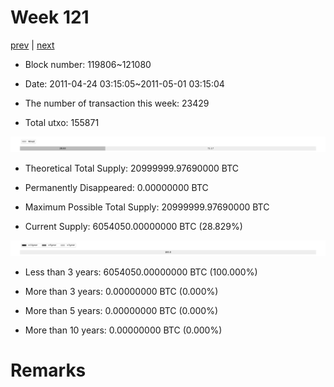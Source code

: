 # Week 121

[prev](week0120.md) | [next](week0122.md)

- Block number: 119806~121080

- Date: 2011-04-24 03:15:05~2011-05-01 03:15:04

- The number of transaction this week: 23429

- Total utxo: 155871

![](../images/mined_week0121.png)

- Theoretical Total Supply: 20999999.97690000 BTC

- Permanently Disappeared: 0.00000000 BTC

- Maximum Possible Total Supply: 20999999.97690000 BTC

- Current Supply: 6054050.00000000 BTC (28.829%)

![](../images/year_week0121.png)


- Less than 3 years: 6054050.00000000 BTC (100.000%)

- More than 3 years: 0.00000000 BTC (0.000%)

- More than 5 years: 0.00000000 BTC (0.000%)

- More than 10 years: 0.00000000 BTC (0.000%)

# Remarks

